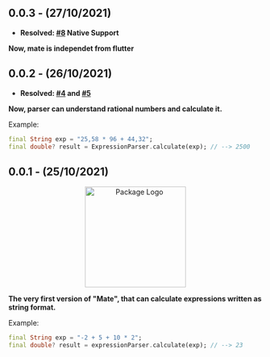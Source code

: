 ## 0.0.3 - (27/10/2021)
- **Resolved: [#8](https://github.com/theiskaa/mate/issues/8) Native Support**

**Now, mate is independet from flutter**

## 0.0.2 - (26/10/2021)
- **Resolved: [#4](https://github.com/theiskaa/mate/issues/4) and [#5](https://github.com/theiskaa/mate/issues/5)**

**Now, parser can understand rational numbers and calculate it.**

Example:
```dart
final String exp = "25,58 * 96 + 44,32";
final double? result = ExpressionParser.calculate(exp); // --> 2500
```

## 0.0.1 - (25/10/2021)

<p align="center">
 <img width="200" src="https://user-images.githubusercontent.com/59066341/138723337-92fc06a7-a139-4b08-a770-6c62742ba0e7.png" alt="Package Logo">
</p>

**The very first version of "Mate", that can calculate expressions written as string format.**

Example:
```dart
final String exp = "-2 + 5 + 10 * 2";
final double? result = expressionParser.calculate(exp); // --> 23
```